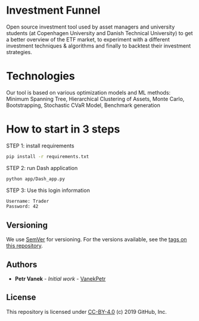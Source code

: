# Investment Funnel
Open source investment tool used by asset managers and university students (at Copenhagen University and Danish Technical University) 
to get a better overview of the ETF market, to experiment with a different investment techniques & algorithms and finally
to backtest their investment strategies.<br/>

# Technologies
Our tool is based on various optimization models and ML methods:<br/>
Minimum Spanning Tree, Hierarchical Clustering of Assets, Monte Carlo, Bootstrapping, Stochastic CVaR Model, Benchmark generation

# How to start in 3 steps
STEP 1: install requirements
``` bash
pip install -r requirements.txt
```
STEP 2: run Dash application
``` bash
python app/Dash_app.py 
```
STEP 3: Use this login information
``` bash
Username: Trader
Password: 42
```


## Versioning

We use [SemVer](http://semver.org/) for versioning. For the versions available, see the [tags on this repository](https://github.com/VanekPetr/investment-funnel/tags). 

## Authors

* **Petr Vanek** - *Initial work* - [VanekPetr](https://github.com/VanekPetr)

## License

This repository is licensed under [CC-BY-4.0](LICENSE) (c) 2019 GitHub, Inc.


